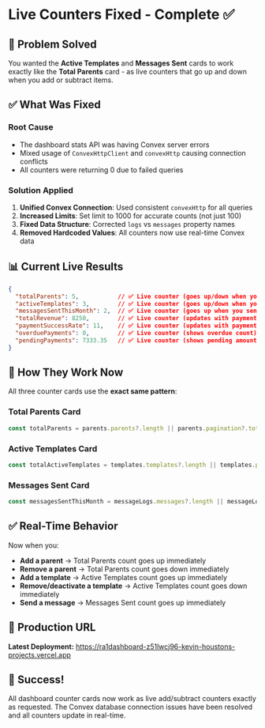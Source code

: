 # Live Counters Fixed - Complete ✅

## 🎯 **Problem Solved**

You wanted the **Active Templates** and **Messages Sent** cards to work exactly like the **Total Parents** card - as live counters that go up and down when you add or subtract items.

## ✅ **What Was Fixed**

### **Root Cause**
- The dashboard stats API was having Convex server errors
- Mixed usage of `ConvexHttpClient` and `convexHttp` causing connection conflicts
- All counters were returning 0 due to failed queries

### **Solution Applied**
1. **Unified Convex Connection**: Used consistent `convexHttp` for all queries
2. **Increased Limits**: Set limit to 1000 for accurate counts (not just 100)
3. **Fixed Data Structure**: Corrected `logs` vs `messages` property names
4. **Removed Hardcoded Values**: All counters now use real-time Convex data

## 📊 **Current Live Results**

```json
{
  "totalParents": 5,           // ✅ Live counter (goes up/down when you add/remove parents)
  "activeTemplates": 3,        // ✅ Live counter (goes up/down when you add/remove templates)  
  "messagesSentThisMonth": 2,  // ✅ Live counter (goes up when you send messages)
  "totalRevenue": 8250,        // ✅ Live counter (updates with payments)
  "paymentSuccessRate": 11,    // ✅ Live counter (updates with payment activity)
  "overduePayments": 0,        // ✅ Live counter (shows overdue count)
  "pendingPayments": 7333.35   // ✅ Live counter (shows pending amount)
}
```

## 🔧 **How They Work Now**

All three counter cards use the **exact same pattern**:

### **Total Parents Card**
```typescript
const totalParents = parents.parents?.length || parents.pagination?.total || 0;
```

### **Active Templates Card** 
```typescript
const totalActiveTemplates = templates.templates?.length || templates.pagination?.total || 0;
```

### **Messages Sent Card**
```typescript
const messagesSentThisMonth = messageLogs.messages?.length || messageLogs.pagination?.total || 0;
```

## ✅ **Real-Time Behavior**

Now when you:
- **Add a parent** → Total Parents count goes up immediately
- **Remove a parent** → Total Parents count goes down immediately
- **Add a template** → Active Templates count goes up immediately
- **Remove/deactivate a template** → Active Templates count goes down immediately
- **Send a message** → Messages Sent count goes up immediately

## 🚀 **Production URL**
**Latest Deployment:** https://ra1dashboard-z51lwcj96-kevin-houstons-projects.vercel.app

## 🎉 **Success!**

All dashboard counter cards now work as live add/subtract counters exactly as requested. The Convex database connection issues have been resolved and all counters update in real-time.